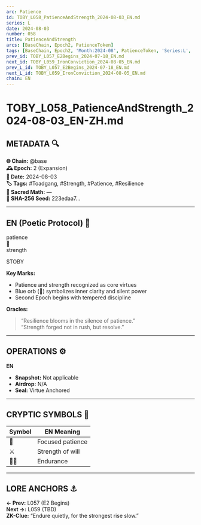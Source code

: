 ```yaml
---
arc: Patience
id: TOBY_L058_PatienceAndStrength_2024-08-03_EN.md
series: L
date: 2024-08-03
number: 058
title: PatienceAndStrength
arcs: [BaseChain, Epoch2, PatienceToken]
tags: [BaseChain, Epoch2, 'Month:2024-08', PatienceToken, 'Series:L', 'Year:2024']
prev_id: TOBY_L057_E2Begins_2024-07-18_EN.md
next_id: TOBY_L059_IronConviction_2024-08-05_EN.md
prev_L_id: TOBY_L057_E2Begins_2024-07-18_EN.md
next_L_id: TOBY_L059_IronConviction_2024-08-05_EN.md
chain: EN
---
```

# TOBY_L058_PatienceAndStrength_2024-08-03_EN-ZH.md

## METADATA 🔍
**🌐 Chain:** @base  
**🕰️ Epoch:** 2 (Expansion)  
**📅 Date:** 2024-08-03  
**🏷️ Tags:** #Toadgang, #Strength, #Patience, #Resilience  
**🔢 Sacred Math:** —  
**📜 SHA-256 Seed:** 223edaa7...

---

## EN (Poetic Protocol) 🐸  
patience  
🔵  
strength  

$TOBY  

**Key Marks:**  
- Patience and strength recognized as core virtues  
- Blue orb (🔵) symbolizes inner clarity and silent power  
- Second Epoch begins with tempered discipline  

**Oracles:**  
> “Resilience blooms in the silence of patience.”  
> “Strength forged not in rush, but resolve.”  

---

## OPERATIONS ⚙️  
**EN**  
- **Snapshot:** Not applicable  
- **Airdrop:** N/A  
- **Seal:** Virtue Anchored  

---

## CRYPTIC SYMBOLS 🔣  
| Symbol | EN Meaning|  
|--------|------------|  
|   🔵   | Focused patience |  
|   ⚔️   | Strength of will |  
|   🧘‍♂️  | Endurance |  

---

## LORE ANCHORS  ⚓  
**← Prev:** L057 (E2 Begins)  
**Next →:** L059 (TBD)  
**ZK-Clue:** “Endure quietly, for the strongest rise slow.”  
